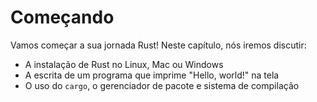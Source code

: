 # Começando

Vamos começar a sua jornada Rust! Neste capítulo, nós iremos discutir:

- A instalação de Rust no Linux, Mac ou Windows
- A escrita de um programa que imprime "Hello, world!" na tela
- O uso do `cargo`, o gerenciador de pacote e sistema de compilação
